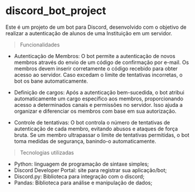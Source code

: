 # discord_bot_project
 
Este é um projeto de um bot para Discord, desenvolvido com o objetivo de realizar a autenticação de alunos de uma Instituição em um servidor.

> Funcionalidades

* Autenticação de Membros: O bot permite a autenticação de novos membros através do envio de um código de confirmação por e-mail. Os membros devem inserir corretamente o código recebido para obter acesso ao servidor. Caso excedam o limite de tentativas incorretas, o bot os bane automaticamente.

* Definição de cargos: Após a autenticação bem-sucedida, o bot atribui automaticamente um cargo específico aos membros, proporcionando acesso a determinados canais e permissões no servidor. Isso ajuda a organizar e diferenciar os membros com base em sua autorização.

* Controle de tentativas: O bot controla o número de tentativas de autenticação de cada membro, evitando abusos e ataques de força bruta. Se um membro ultrapassar o limite de tentativas permitidas, o bot toma medidas de segurança, banindo-o automaticamente.

> Tecnologias utilizadas

* Python: linguagem de programação de sintaxe simples;
* Discord Developer Portal: site para registrar sua aplicação/bot;
* Discord.py: Biblioteca para integração com o discord;
* Pandas: Biblioteca para análise e manipulação de dados;
